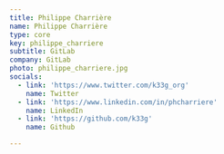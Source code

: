 ```yaml
---
title: Philippe Charrière
name: Philippe Charrière
type: core
key: philippe_charriere
subtitle: GitLab
company: GitLab
photo: philippe_charriere.jpg
socials:
  - link: 'https://www.twitter.com/k33g_org'
    name: Twitter
  - link: 'https://www.linkedin.com/in/phcharriere'
    name: LinkedIn
  - link: 'https://github.com/k33g'
    name: Github

---
```


